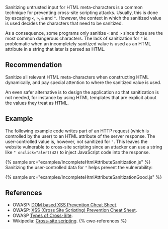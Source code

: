 Sanitizing untrusted input for HTML meta-characters is a common technique for preventing cross-site scripting attacks. Usually, this is done by escaping `<`, `>`, `&` and `"`. However, the context in which the sanitized value is used decides the characters that need to be sanitized.

As a consequence, some programs only sanitize `<` and `>` since those are the most common dangerous characters. The lack of sanitization for `"` is problematic when an incompletely sanitized value is used as an HTML attribute in a string that later is parsed as HTML.


## Recommendation
Sanitize all relevant HTML meta-characters when constructing HTML dynamically, and pay special attention to where the sanitized value is used.

An even safer alternative is to design the application so that sanitization is not needed, for instance by using HTML templates that are explicit about the values they treat as HTML.


## Example
The following example code writes part of an HTTP request (which is controlled by the user) to an HTML attribute of the server response. The user-controlled value is, however, not sanitized for `"`. This leaves the website vulnerable to cross-site scripting since an attacker can use a string like `" onclick="alert(42)` to inject JavaScript code into the response.

{% sample src="examples/IncompleteHtmlAttributeSanitization.js" %}
Sanitizing the user-controlled data for `"` helps prevent the vulnerability:

{% sample src="examples/IncompleteHtmlAttributeSanitizationGood.js" %}

## References
* OWASP: [DOM based XSS Prevention Cheat Sheet](https://cheatsheetseries.owasp.org/cheatsheets/DOM_based_XSS_Prevention_Cheat_Sheet.html).
* OWASP: [XSS (Cross Site Scripting) Prevention Cheat Sheet](https://cheatsheetseries.owasp.org/cheatsheets/Cross_Site_Scripting_Prevention_Cheat_Sheet.html).
* OWASP [Types of Cross-Site](https://owasp.org/www-community/Types_of_Cross-Site_Scripting).
* Wikipedia: [Cross-site scripting](http://en.wikipedia.org/wiki/Cross-site_scripting).
{% cwe-references %}
